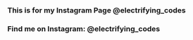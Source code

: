 ### This is for my Instagram Page @electrifying_codes

### Find me on Instagram: @electrifying_codes